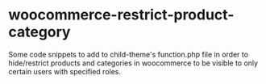 # woocommerce-restrict-product-category
Some code snippets to add to child-theme's function.php file in order to hide/restrict products and categories in woocommerce to be visible to only certain users with specified roles. 
